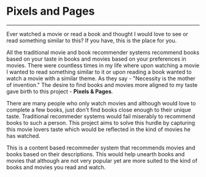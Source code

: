 # Pixels and Pages

<hr>
    <p>Ever watched a movie or read a book and thought I would love to see or read something similar to this? If you have, this is the place for you.</p>
    <p>All the traditional movie and book recommender systems recommend books based on your taste in books and movies based on your preferences in movies. There were countless times in my life where upon watching a movie I wanted to read something similar to it or upon reading a book wanted to watch a movie with a similar theme. As they say -  "Necessity is the mother of invention." The desire to find books and movies more aligned to my taste gave birth to this project - <b>Pixels & Pages</b>. 
    </p>
    <p>There are many people who only watch movies and although would love to complete a few books, just don't find books close enough to their unique taste. Traditional recommeder
        systems would fail miserably to recommend books to such a person. This project aims to solve this hurdle by capturing this movie lovers taste which would be reflected in the kind 
        of movies he has watched. 
    </p>
    <p>This is a content based recommeder system that recommends movies and books based on their descriptions. This would help unearth books and movies that although are not very popular yet are more suited to the kind of books and movies you read and watch. 
    </p>
